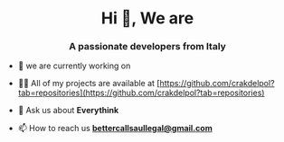 <h1 align="center">Hi 👋, We are </h1>
<h3 align="center">A passionate developers from Italy</h3>

- 🔭 we are currently working on 

- 👨‍💻 All of my projects are available at [https://github.com/crakdelpol?tab=repositories](https://github.com/crakdelpol?tab=repositories)

- 💬 Ask us about **Everythink**

- 📫 How to reach us **bettercallsaullegal@gmail.com**
